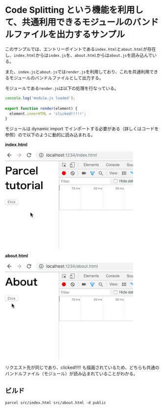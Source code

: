 # Code Splitting という機能を利用して、共通利用できるモジュールのバンドルファイルを出力するサンプル

このサンプルでは、エントリーポイントである`index.html`と`about.html`が存在し、`index.html`からは`index.js`を、`about.html`からは`about.js`を読み込んでいる。

また、`index.js`と`about.js`では`render.js`を利用しており、これを共通利用できるモジュールのバンドルファイルとして出力する。

モジュールである`render.js`は以下の処理を行なっている。

```js
console.log('module.js loaded');

export function render(element) {
  element.innerHTML = 'clicked!!!!!';
}
```

モジュールは dynamic import でインポートする必要がある（詳しくはコードを参照）ので以下のように動的に読み込まれる。

**index.html**

![index.html](./README_resources/index.gif)

**about.html**

![about.html](./README_resources/about.gif)

リクエスト先が同じであり、clicked!!!!! も描画されているため、どちらも共通のバンドルファイル（モジュール）が読み込まれていることがわかる。

## ビルド

```shell
parcel src/index.html src/about.html -d public
```
